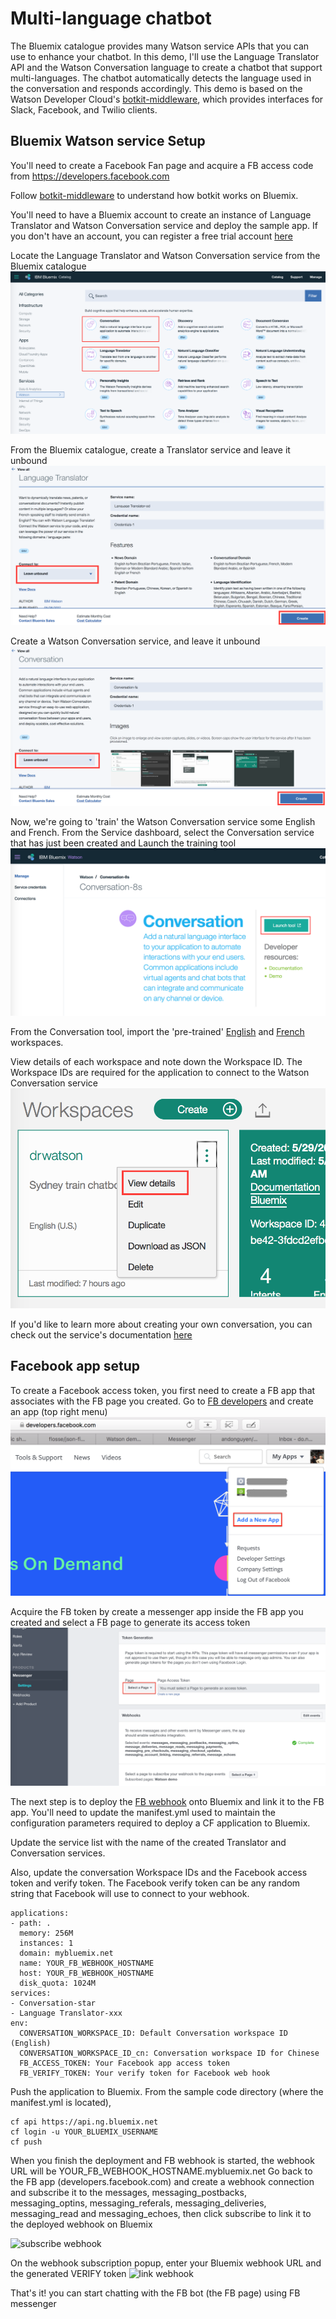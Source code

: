 # Multi-language chatbot
The Bluemix catalogue provides many Watson service APIs that you can use to enhance your chatbot. In this demo, I'll use the Language Translator API and the Watson Conversation language to create a chatbot that support multi-languages. The chatbot automatically detects the language used in the conversation and responds accordingly. This demo is based on the Watson Developer Cloud's [botkit-middleware](https://github.com/watson-developer-cloud/botkit-middleware), which provides interfaces for Slack, Facebook, and Twilio clients.

## Bluemix Watson service Setup
You'll need to create a Facebook Fan page and acquire a FB access code from https://developers.facebook.com

Follow [botkit-middleware](https://github.com/watson-developer-cloud/botkit-middleware) to understand how botkit works on Bluemix.

You'll need to have a Bluemix account to create an instance of Language Translator and Watson Conversation service and deploy the sample app. If you don't have an account, you can register a free trial account [here](https://console.ng.bluemix.net/registration/)

Locate the Language Translator and Watson Conversation service from the Bluemix catalogue
![Bluemix catalog - Watson](./images/Bluemix_Catalog_Watson.png)

From the Bluemix catalogue, create a Translator service and leave it unbound
![Create Translator service](./images/create_translator_service.png)

Create a Watson Conversation service, and leave it unbound
![Create Conversation service](./images/create_conversation_service.png)

Now, we're going to 'train' the Watson Conversation service some English and French. From the Service dashboard, select the Conversation service that has just been created and Launch the training tool
![Launch Watson Conversation tool](./images/conversation_service_instance.png)

From the Conversation tool, import the 'pre-trained' [English](https://raw.githubusercontent.com/andonguyen/watson-multilanguage-botkit/master/sample-code/drwatson.json) and [French](https://raw.githubusercontent.com/andonguyen/watson-multilanguage-botkit/master/sample-code/drwatson_fr.json) workspaces.

View details of each workspace and note down the Workspace ID. The Workspace IDs are required for the application to connect to the Watson Conversation service
![Watson Conversation Workspace](./images/conversation_workspaces.png)

If you'd like to learn more about creating your own conversation, you can check out the service's documentation [here](https://www.ibm.com/watson/developercloud/doc/conversation/index.html)

## Facebook app setup

To create a Facebook access token, you first need to create a FB app that associates with the FB page you created. Go to [FB developers](https://developers.facebook.com) and create an app (top right menu)
![Create FB app](./images/add_fb_app.png)

Acquire the FB token by create a messenger app inside the FB app you created and select a FB page to generate its access token
![Generate FB access token](./images/acquire_fb_access_token.png)

The next step is to deploy the [FB webhook](https://github.com/andonguyen/watson-facebook-botkit/tree/master/sample-code) onto Bluemix and link it to the FB app. You'll need to update the manifest.yml used to maintain the configuration parameters required to deploy a CF application to Bluemix.

Update the service list with the name of the created Translator and Conversation services.

Also, update the conversation Workspace IDs and the Facebook access token and verify token. The Facebook verify token can be any random string that Facebook will use to connect to your webhook.


```
applications:
- path: .
  memory: 256M
  instances: 1
  domain: mybluemix.net
  name: YOUR_FB_WEBHOOK_HOSTNAME
  host: YOUR_FB_WEBHOOK_HOSTNAME
  disk_quota: 1024M
services:
- Conversation-star
- Language Translator-xxx
env:
  CONVERSATION_WORKSPACE_ID: Default Conversation workspace ID (English)
  CONVERSATION_WORKSPACE_ID_cn: Conversation workspace ID for Chinese
  FB_ACCESS_TOKEN: Your Facebook app access token
  FB_VERIFY_TOKEN: Your verify token for Facebook web hook
```

Push the application to Bluemix. From the sample code directory (where the manifest.yml is located),

```
cf api https://api.ng.bluemix.net
cf login -u YOUR_BLUEMIX_USERNAME
cf push
```

When you finish the deployment and FB webhook is started, the webhook URL will be YOUR_FB_WEBHOOK_HOSTNAME.mybluemix.net
Go back to the FB app (developers.facebook.com) and create a webhook connection and subscribe it to the messages, messaging_postbacks, messaging_optins, messaging_referals, messaging_deliveries, messaging_read and messaging_echoes, then click subscribe to link it to the deployed webhook on Bluemix

![subscribe webhook](./images/configure_webook_url0.png)

On the webhook subscription popup, enter your Bluemix webhook URL and the generated VERIFY token
![link webhook](./images/configure_webook_url1.png)

That's it! you can start chatting with the FB bot (the FB page) using FB messenger
